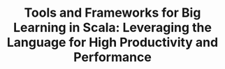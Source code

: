 ---
isconference: true
title: "Tools and Frameworks for Big Learning in Scala: Leveraging the Language for High Productivity and Performance"
authors: "Heather Miller, Philipp Haller, and Martin Odersky"
conference: "NIPS Workshop on Parallel and Large-Scale Machine Learning"
abbrv: "BigLearn"
location: "Sierra Nevada, Spain"
pdf: "http://infoscience.epfl.ch/record/170032/files/nips2011.pdf"
---